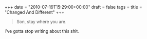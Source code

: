 +++
date = "2010-07-19T15:29:00+00:00"
draft = false
tags = 
title = "Changed And Different"
+++
<blockquote>&#13;
<p>Son, stay where you are.</p>&#13;
</blockquote>&#13;
<p>I've gotta stop writing about this shit.</p> 